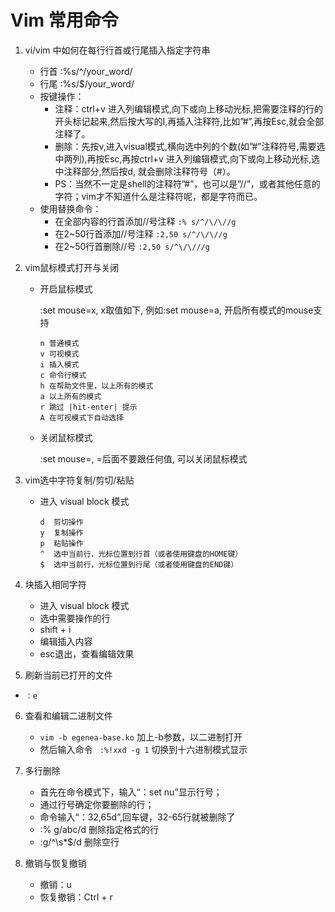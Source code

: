 # Vim 常用命令

1. vi/vim 中如何在每行行首或行尾插入指定字符串 
    - 行首 :%s/^/your_word/
    - 行尾 :%s/$/your_word/
    - 按键操作：
        - 注释：ctrl+v 进入列编辑模式,向下或向上移动光标,把需要注释的行的开头标记起来,然后按大写的I,再插入注释符,比如”#”,再按Esc,就会全部注释了。
        - 删除：先按v,进入visual模式,横向选中列的个数(如”#”注释符号,需要选中两列),再按Esc,再按ctrl+v 进入列编辑模式,向下或向上移动光标,选中注释部分,然后按d, 就会删除注释符号（#）。
        - PS：当然不一定是shell的注释符”#”，也可以是”//”，或者其他任意的字符；vim才不知道什么是注释符呢，都是字符而已。
    - 使用替换命令：
        - 在全部内容的行首添加//号注释
            `:% s/^/\/\//g`
        - 在2~50行首添加//号注释
            `:2,50 s/^/\/\//g`
        - 在2~50行首删除//号
            `:2,50 s/^\/\///g`

2. vim鼠标模式打开与关闭
    - 开启鼠标模式

        :set mouse=x, x取值如下, 例如:set mouse=a, 开启所有模式的mouse支持
        ```
        n 普通模式
        v 可视模式
        i 插入模式
        c 命令行模式
        h 在帮助文件里，以上所有的模式
        a 以上所有的模式
        r 跳过 |hit-enter| 提示
        A 在可视模式下自动选择
        ```
    - 关闭鼠标模式
      
        :set mouse=, =后面不要跟任何值, 可以关闭鼠标模式

3. vim选中字符复制/剪切/粘贴
    - 进入 visual block 模式
        ```
        d  剪切操作
        y  复制操作
        p  粘贴操作
        ^  选中当前行，光标位置到行首（或者使用键盘的HOME键）
        $  选中当前行，光标位置到行尾（或者使用键盘的END键）
        ```

4. 块插入相同字符
    - 进入 visual block 模式
    - 选中需要操作的行
    - shift + i
    - 编辑插入内容
    - esc退出，查看编辑效果

5. 刷新当前已打开的文件
    
- `：e`
    
6. 查看和编辑二进制文件
    - `vim -b egenea-base.ko`   加上-b参数，以二进制打开
    - 然后输入命令 ` :%!xxd -g 1`  切换到十六进制模式显示

7. 多行删除
    - 首先在命令模式下，输入“：set nu”显示行号； 
    - 通过行号确定你要删除的行； 
    - 命令输入“：32,65d”,回车键，32-65行就被删除了
    - :% g/abc/d 删除指定格式的行
    - :g/^\s*$/d 删除空行

8. 撤销与恢复撤销
    - 撤销：u
    - 恢复撤销：Ctrl + r